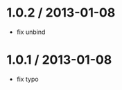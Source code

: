 
1.0.2 / 2013-01-08 
==================

  * fix unbind

1.0.1 / 2013-01-08 
==================

  * fix typo
